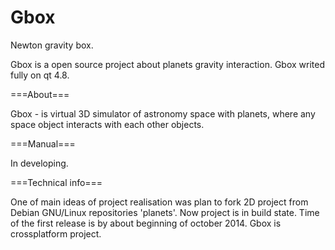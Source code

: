 Gbox
====

Newton gravity box.

Gbox is a open source project about planets gravity interaction. Gbox writed fully on qt 4.8.

===About===

Gbox - is virtual 3D simulator of astronomy space with planets, where any space object interacts with each 
other objects. 

===Manual===

In developing.

===Technical info===

One of main ideas of project realisation was plan to fork 2D project from Debian GNU/Linux repositories 'planets'.
Now project is in build state. Time of the first release is by about beginning of october 2014.
Gbox is crossplatform project.
